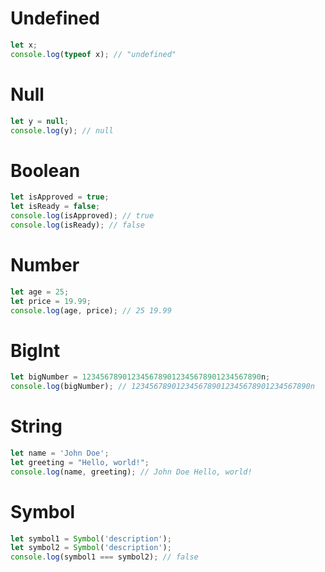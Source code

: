 
# Undefined
```javascript
let x;
console.log(typeof x); // "undefined"
```
# Null
```javascript
let y = null;
console.log(y); // null
```
# Boolean
```javascript
let isApproved = true;
let isReady = false;
console.log(isApproved); // true
console.log(isReady); // false
```
# Number
```javascript
let age = 25;
let price = 19.99;
console.log(age, price); // 25 19.99
```
# BigInt
```javascript
let bigNumber = 1234567890123456789012345678901234567890n;
console.log(bigNumber); // 1234567890123456789012345678901234567890n
```
# String
```javascript
let name = 'John Doe';
let greeting = "Hello, world!";
console.log(name, greeting); // John Doe Hello, world!
```
# Symbol
```javascript
let symbol1 = Symbol('description');
let symbol2 = Symbol('description');
console.log(symbol1 === symbol2); // false
```
